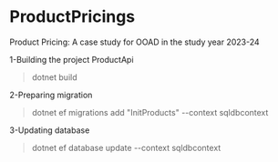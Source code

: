 # ProductPricings
Product Pricing: A case study for OOAD in the study year 2023-24

1-Building the project ProductApi
  > dotnet build

2-Preparing migration
  > dotnet ef migrations add "InitProducts" --context sqldbcontext

3-Updating database
  > dotnet ef database update --context sqldbcontext
